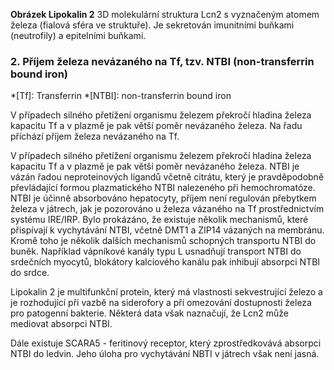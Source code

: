 <div class="w3-row">
<div class="w3-half w3-center">



<bdl-pdb-pdbe-molstar id="pdb2h35" molecule-id="3cmp" hide-controls="true" height="500px" show-ions="FE" assembly-id="1"></bdl-pdb-pdbe-molstar>
**Obrázek Lipokalin 2** 3D molekulární struktura Lcn2 s vyznačeným atomem železa (fialová sféra ve struktuře). Je sekretován imunitními buňkami (neutrofily) a epitelními buňkami.


</div>
<div class="w3-half">
<div class="w3-justify w3-margin-left">



### 2. Příjem železa nevázaného na Tf, tzv. NTBI (non-transferrin bound iron)

*[Tf]: Transferrin
*[NTBI]: non-transferrin bound iron

V případech silného přetížení organismu železem překročí hladina železa kapacitu Tf a v plazmě je pak větší poměr nevázaného železa. Na řadu příchází příjem železa nevázaného na Tf.

V případech silného přetížení organismu železem překročí hladina železa kapacitu Tf a v plazmě je pak větší poměr nevázaného železa. NTBI je vázán řadou neproteinových ligandů včetně citrátu, který je pravděpodobně převládající formou plazmatického NTBI nalezeného při hemochromatóze. NTBI je účinně absorbováno hepatocyty, příjem není regulován přebytkem železa v játrech, jak je pozorováno u železa vázaného na Tf prostřednictvím systému IRE/IRP. Bylo prokázáno, že existuje několik mechanismů, které přispívají k vychytávání NTBI, včetně DMT1 a ZIP14 vázaných na membránu. Kromě toho je několik dalších mechanismů schopných transportu NTBI do buněk. Například vápníkové kanály typu L usnadňují transport NTBI do srdečních myocytů, blokátory kalciového kanálu pak inhibují absorpci NTBI do srdce. 

Lipokalin 2 je multifunkční protein, který má vlastnosti sekvestrující železo a je rozhodující při vazbě na siderofory a při omezování dostupnosti železa pro patogenní bakterie. Některá data však naznačují, že Lcn2 může mediovat absorpci NTBI. 

Dále existuje SCARA5 - feritinový receptor, který zprostředkovává absorpci NTBI do ledvin. Jeho úloha pro vychytávání NBTI v játrech však není jasná.

</div>
</div>
